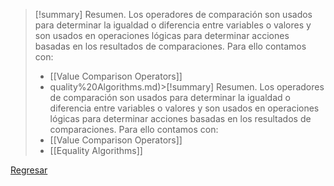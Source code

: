 >[!summary] Resumen.
>Los operadores de comparación son usados para determinar la igualdad o diferencia entre variables o valores y son usados en operaciones lógicas para determinar acciones basadas en los resultados de comparaciones.
>Para ello contamos con:
>- [[Value Comparison Operators]]
>- [](Value%20Comparison%20Operators.md)quality%20Algorithms.md)>[!summary] Resumen.
>Los operadores de comparación son usados para determinar la igualdad o diferencia entre variables o valores y son usados en operaciones lógicas para determinar acciones basadas en los resultados de comparaciones.
>Para ello contamos con:
>- [[Value Comparison Operators]]
>- [[Equality Algorithms]]

[Regresar](Javascript)